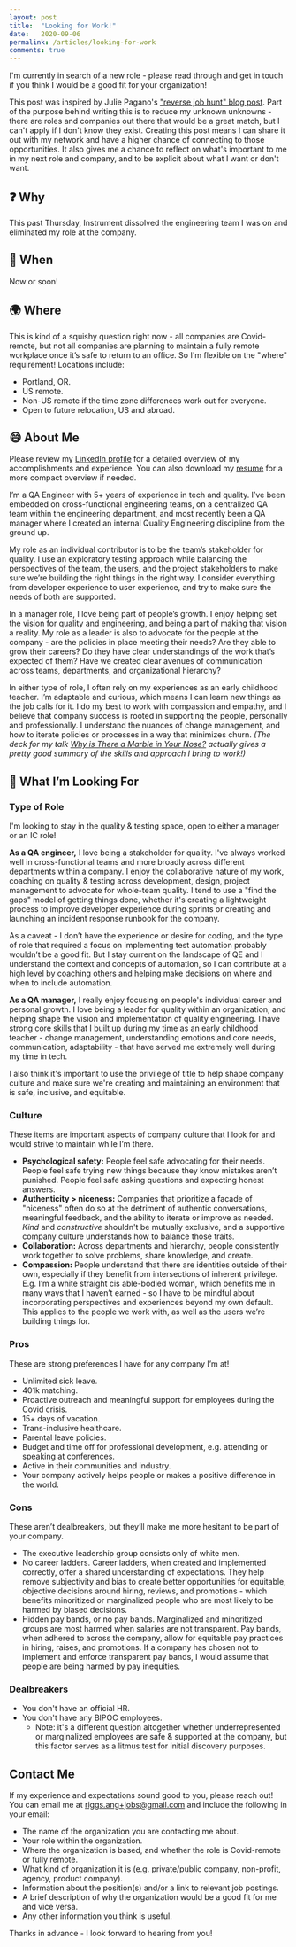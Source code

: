 ```yaml
---
layout: post
title:  "Looking for Work!"
date:   2020-09-06
permalink: /articles/looking-for-work
comments: true
---
```


I'm currently in search of a new role - please read through and get in touch if you think I would be a good fit for your organization! 

This post was inspired by Julie Pagano's ["reverse job hunt" blog post](https://juliepagano.com/blog/2015/04/23/for-a-limited-time-only-looking-for-work/). Part of the purpose behind writing this is to reduce my unknown unknowns - there are roles and companies out there that would be a great match, but I can't apply if I don't know they exist. Creating this post means I can share it out with my network and have a higher chance of connecting to those opportunities. It also gives me a chance to reflect on what's important to me in my next role and company, and to be explicit about what I want or don't want.

## ❓ Why

This past Thursday, Instrument dissolved the engineering team I was on and eliminated my role at the company.

## 📆 When

Now or soon!

## 🌍 Where

This is kind of a squishy question right now - all companies are Covid-remote, but not all companies are planning to maintain a fully remote workplace once it’s safe to return to an office. So I'm flexible on the "where" requirement! Locations include:

- Portland, OR.
- US remote.
- Non-US remote if the time zone differences work out for everyone.
- Open to future relocation, US and abroad.

## 😄 About Me

Please review my [LinkedIn profile](https://www.linkedin.com/in/angelariggs/) for a detailed overview of my accomplishments and experience. You can also download my [resume](../angelaRiggs-resumeMain.pdf) for a more compact overview if needed. 

I’m a QA Engineer with 5+ years of experience in tech and quality. I’ve been embedded on cross-functional engineering teams, on a centralized QA team within the engineering department, and most recently been a QA manager where I created an internal Quality Engineering discipline from the ground up.

My role as an individual contributor is to be the team’s stakeholder for quality. I use an exploratory testing approach while balancing the perspectives of the team, the users, and the project stakeholders to make sure we’re building the right things in the right way. I consider everything from developer experience to user experience, and try to make sure the needs of both are supported.

In a manager role, I love being part of people’s growth. I enjoy helping set the vision for quality and engineering, and being a part of making that vision a reality. My role as a leader is also to advocate for the people at the company - are the policies in place meeting their needs? Are they able to grow their careers? Do they have clear understandings of the work that’s expected of them? Have we created clear avenues of communication across teams, departments, and organizational hierarchy?

In either type of role, I often rely on my experiences as an early childhood teacher. I’m adaptable and curious, which means I can learn new things as the job calls for it. I do my best to work with compassion and empathy, and I believe that company success is rooted in supporting the people, personally and professionally. I understand the nuances of change management, and how to iterate policies or processes in a way that minimizes churn. _(The deck for my talk [Why is There a Marble in Your Nose?](https://bit.ly/tlc-marble-in-nose) actually gives a pretty good summary of the skills and approach I bring to work!)_

## 🏢 What I’m Looking For

### Type of Role

I'm looking to stay in the quality & testing space, open to either a manager or an IC role!

**As a QA engineer,** I love being a stakeholder for quality. I've always worked well in cross-functional teams and more broadly across different departments within a company. I enjoy the collaborative nature of my work, coaching on quality & testing across development, design, project management to advocate for whole-team quality. I tend to use a "find the gaps" model of getting things done, whether it's creating a lightweight process to improve developer experience during sprints or creating and launching an incident response runbook for the company. 

As a caveat - I don’t have the experience or desire for coding, and the type of role that required a focus on implementing test automation probably wouldn’t be a good fit. But I stay current on the landscape of QE and I understand the context and concepts of automation, so I can contribute at a high level by coaching others and helping make decisions on where and when to include automation.

**As a QA manager,** I really enjoy focusing on people's individual career and personal growth. I love being a leader for quality within an organization, and helping shape the vision and implementation of quality engineering. I have strong core skills that I built up during my time as an early childhood teacher - change management, understanding emotions and core needs, communication, adaptability - that have served me extremely well during my time in tech. 

I also think it's important to use the privilege of title to help shape company culture and make sure we're creating and maintaining an environment that is safe, inclusive, and equitable. 

### Culture

These items are important aspects of company culture that I look for and would strive to maintain while I’m there.

- **Psychological safety:** People feel safe advocating for their needs. People feel safe trying new things because they know mistakes aren’t punished. People feel safe asking questions and expecting honest answers.
- **Authenticity > niceness:** Companies that prioritize a facade of "niceness" often do so at the detriment of authentic conversations, meaningful feedback, and the ability to iterate or improve as needed. _Kind_ and _constructive_ shouldn't be mutually exclusive, and a supportive company culture understands how to balance those traits. 
- **Collaboration:** Across departments and hierarchy, people consistently work together to solve problems, share knowledge, and create. 
- **Compassion:** People understand that there are identities outside of their own, especially if they benefit from intersections of inherent privilege. E.g. I’m a white straight cis able-bodied woman, which benefits me in many ways that I haven’t earned - so I have to be mindful about incorporating perspectives and experiences beyond my own default. This applies to the people we work with, as well as the users we’re building things for.

### Pros

These are strong preferences I have for any company I’m at!

- Unlimited sick leave.
- 401k matching.
- Proactive outreach and meaningful support for employees during the Covid crisis.
- 15+ days of vacation.
- Trans-inclusive healthcare.
- Parental leave policies.
- Budget and time off for professional development, e.g. attending or speaking at conferences.
- Active in their communities and industry.
- Your company actively helps people or makes a positive difference in the world.

### Cons

These aren’t dealbreakers, but they’ll make me more hesitant to be part of your company.

- The executive leadership group consists only of white men.
- No career ladders. Career ladders, when created and implemented correctly, offer a shared understanding of expectations. They help remove subjectivity and bias to create better opportunities for equitable, objective decisions around hiring, reviews, and promotions - which benefits minoritized or marginalized people who are most likely to be harmed by biased decisions.
- Hidden pay bands, or no pay bands. Marginalized and minoritized groups are most harmed when salaries are not transparent. Pay bands, when adhered to across the company, allow for equitable pay practices in hiring, raises, and promotions. If a company has chosen not to implement and enforce transparent pay bands, I would assume that people are being harmed by pay inequities.  

### Dealbreakers

- You don't have an official HR. 
- You don't have any BIPOC employees.
  - Note: it's a different question altogether whether underrepresented or marginalized employees are safe & supported at the company, but this factor serves as a litmus test for initial discovery purposes.

## Contact Me
If my experience and expectations sound good to you, please reach out! You can email me at [riggs.ang+jobs@gmail.com](mailto:riggs.ang+jobs@gmail.com) and include the following in your email:

- The name of the organization you are contacting me about.
- Your role within the organization.
- Where the organization is based, and whether the role is Covid-remote or fully remote.
- What kind of organization it is (e.g. private/public company, non-profit, agency, product company).
- Information about the position(s) and/or a link to relevant job postings.
- A brief description of why the organization would be a good fit for me and vice versa.
- Any other information you think is useful.

Thanks in advance - I look forward to hearing from you!
